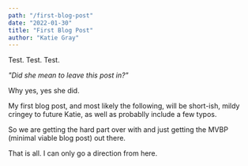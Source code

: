 ```yaml
---
path: "/first-blog-post"
date: "2022-01-30"
title: "First Blog Post"
author: "Katie Gray"
---
```


Test. Test. Test.

_"Did she mean to leave this post in?"_

Why yes, yes she did.

My first blog post, and most likely the following, will be short-ish, mildy cringey to future Katie, as well as probablly include a few typos.

So we are getting the hard part over with and just getting the MVBP (minimal viable blog post) out there.

That is all. I can only go a direction from here.
